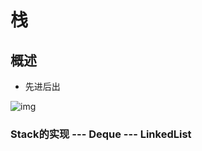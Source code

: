 # 栈

## 概述

* 先进后出

![img](https://gblobscdn.gitbook.com/assets%2F-MFGFjVrjTSMPA_4GB73%2F-MNBk8UPTN4BlyaRUXLQ%2F-MNBkH0PtnR2Ib3YMrfb%2Fimage.png?alt=media&token=be3c90a8-09c3-46dd-ac76-479d791063ee)

### Stack的实现 --- Deque --- LinkedList

